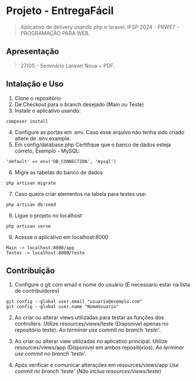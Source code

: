# Projeto - EntregaFácil

> Aplicativo de delivery usando php e laravel, IFSP 2024 - PRWE7 - PROGRAMAÇÃO PARA WEB.

## Apresentação

> 27/05 - Seminário Laravel Nova + PDF.

## Intalação e Uso

1. Clone o repositório
2. De Checkout para o branch desejado (Main ou Teste)
3. Instale o aplicativo usando:

```
composer install
```

4. Configure as portas em .env. Caso esse arquivo não tenha sido criado altere de .env.example.
5. Em config/database.php Certifique que o banco de dados esteja correto, Exemplo - MySQL:

```
'default' => env('DB_CONNECTION', 'mysql')
```

6. Migre as tabelas do banco de dados

```
php artisan migrate
```

7. Caso queira criar elementos na tabela para testes use:

```
php artisan db:seed
```
8. Ligue o projeto no localhost
```
php artisan serve
```

9. Acesse o aplicativo em localhost:8000
```
Main -> localhost:8000/app
Testes -> localhost:8000/teste
```

## Contribuição

1. Configure o git com email e nome do usuário (É necessario estar na lista de contribuidores)

```
git config --global user.email "usuario@exemplo.com"
git config --global user.name "NomeUsuario"
```

2. Ao criar ou alterar views utilizadas para testar as funções dos controllers. Utilize resources/views/teste (Disponivel apenas no repositório teste). *Ao terminar use commit no branch 'teste'*.

3. Ao criar ou alterar view utilizadas no aplicativo principal. Utilize resources/views/app (Disponivel em ambos repositórios). *Ao terminar use commit no branch 'teste'*.

4. Após verificar e comunicar alterações em resources/views/app *Use commit no branch 'teste'* (*Não inclua resources/views/teste*)
